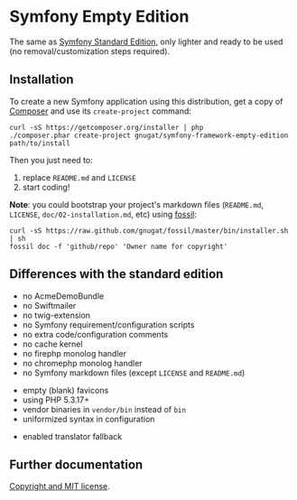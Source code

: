 # Symfony Empty Edition

The same as [Symfony Standard Edition](https://github.com/symfony/symfony-standard),
only lighter and ready to be used (no removal/customization steps required).

## Installation

To create a new Symfony application using this distribution, get a copy of
[Composer](http://getcomposer.org/) and use its `create-project` command:

    curl -sS https://getcomposer.org/installer | php
    ./composer.phar create-project gnugat/symfony-framework-empty-edition path/to/install

Then you just need to:

1. replace `README.md` and `LICENSE`
2. start coding!

**Note**: you could bootstrap your project's markdown files (`README.md`,
`LICENSE`, `doc/02-installation.md`, etc) using [fossil](https://github.com/gnugat/fossil):

    curl -sS https://raw.github.com/gnugat/fossil/master/bin/installer.sh | sh
    fossil doc -f 'github/repo' 'Owner name for copyright'

## Differences with the standard edition

- no AcmeDemoBundle
- no Swiftmailer
- no twig-extension
- no Symfony requirement/configuration scripts
- no extra code/configuration comments
- no cache kernel
- no firephp monolog handler
- no chromephp monolog handler
- no Symfony markdown files (except `LICENSE` and `README.md`)
* empty (blank) favicons
* using PHP 5.3.17+
* vendor binaries in `vendor/bin` instead of `bin`
* uniformized syntax in configuration
+ enabled translator fallback

## Further documentation

[Copyright and MIT license](LICENSE).
